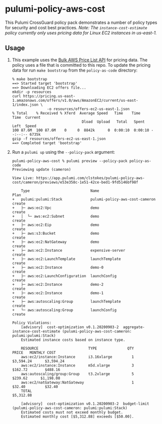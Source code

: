 # pulumi-policy-aws-cost

This Pulumi CrossGuard policy pack demonstrates a number of policy types for security and cost best 
practices. _Note: The `instance-cost-estimate` policy currently only uses pricing data for Linux EC2 instances in us-east-1._


## Usage

1. This example uses the [Bulk AWS Price List API](https://docs.aws.amazon.com/awsaccountbilling/latest/aboutv2/using-ppslong.html) 
for pricing data. The policy uses a file that is committed to this repo. To update the pricing data for 
run `make bootstrap` from the `policy-as-code` directory:

    ```
    % make bootstrap
    ==> Started target 'bootstrap'
    ==> Downloading EC2 offers file...
    mkdir -p resources
    curl https://pricing.us-east-1.amazonaws.com/offers/v1.0/aws/AmazonEC2/current/us-east-1/index.json \
                    -o resources/offers-ec2-us-east-1.json
    % Total    % Received % Xferd  Average Speed   Time    Time     Time  Current
                                    Dload  Upload   Total   Spent    Left  Speed
    100 87.6M  100 87.6M    0     0  8842k      0  0:00:10  0:00:10 --:--:-- 6735k
    gzip -f resources/offers-ec2-us-east-1.json
    ==> Completed target 'bootstrap'
    ```

1. Run a `pulumi up` using the `--policy-pack` argument:

    ```
    pulumi-policy-aws-cost % pulumi preview --policy-pack policy-as-code 
    Previewing update (cameron)

    View Live: https://app.pulumi.com/clstokes/pulumi-policy-aws-cost/cameron/previews/e53e358c-1e51-42ce-bed1-9fd5146bf98f

        Type                            Name                            Plan       
    +   pulumi:pulumi:Stack             pulumi-policy-aws-cost-cameron  create     
    +   ├─ aws:ec2:Vpc                  demo                            create     
    +   │  └─ aws:ec2:Subnet            demo                            create     
    +   ├─ aws:ec2:Eip                  demo                            create     
    +   ├─ aws:s3:Bucket                demo                            create     
    +   ├─ aws:ec2:NatGateway           demo                            create     
    +   ├─ aws:ec2:Instance             expensive-server                create     
    +   ├─ aws:ec2:LaunchTemplate       launchTemplate                  create     
    +   ├─ aws:ec2:Instance             demo-0                          create     
    +   ├─ aws:ec2:LaunchConfiguration  launchConfig                    create     
    +   ├─ aws:ec2:Instance             demo-2                          create     
    +   ├─ aws:ec2:Instance             demo-1                          create     
    +   ├─ aws:autoscaling:Group        launchTemplate                  create     
    +   └─ aws:autoscaling:Group        launchConfig                    create     
    
    Policy Violations:
        [advisory]  cost-optimization v0.1.20200903-2  aggregate-instance-cost-estimate (pulumi-policy-aws-cost-cameron: pulumi:pulumi:Stack)
        Estimated instance costs based on instance type.
        
        RESOURCE                       TYPE              QTY          PRICE   MONTHLY COST
        aws:ec2/instance:Instance      i3.16xlarge         1      $3,594.24      $3,594.24
        aws:ec2/instance:Instance      m5d.xlarge          3        $162.72        $488.16
        aws:autoscaling/group:Group    t3.2xlarge          5        $239.62      $1,198.08
        aws:ec2/natGateway:NatGateway                      1         $32.40         $32.40
        TOTAL                                                                    $5,312.88
        
        [advisory]  cost-optimization v0.1.20200903-2  budget-limit (pulumi-policy-aws-cost-cameron: pulumi:pulumi:Stack)
        Estimated costs must not exceed monthly budget.
        Estimated monthly cost [$5,312.88] exceeds [$50.00].

    ```
